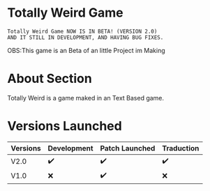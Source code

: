 # Totally Weird Game
    Totally Weird Game NOW IS IN BETA! (VERSION 2.0)
    AND IT STILL IN DEVELOPMENT, AND HAVING BUG FIXES.    

 OBS:This game is an Beta of an little Project im Making

# About Section

Totally Weird is a game maked in an Text Based game.

# Versions Launched

| Versions | Development | Patch Launched |Traduction|
|----------|-------------|----------------|----------|
|   V2.0   |    ✔️      |     ✔️         |   ✔️    |
|   V1.0   |    :x:      |    ✔️         |  :x:     |
